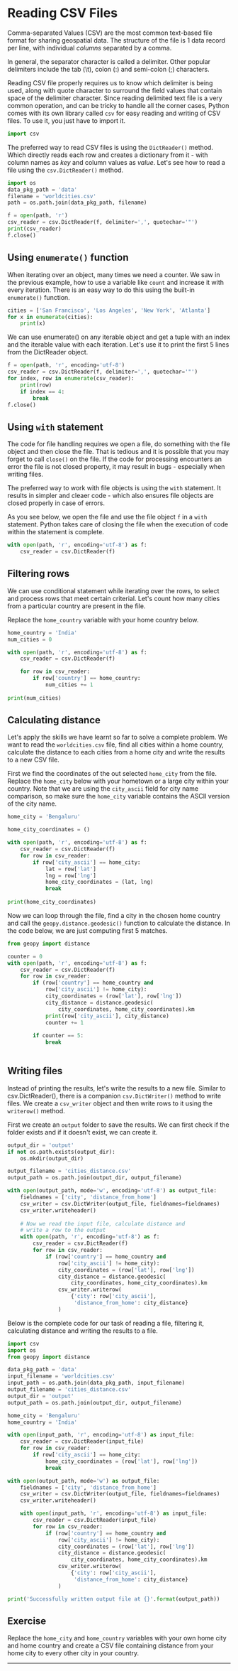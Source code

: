 # Reading CSV Files

Comma-separated Values (CSV) are the most common text-based file format for sharing geospatial data. The structure of the file is 1 data record per line, with individual *columns* separated by a comma. 

In general, the separator character is called a delimiter. Other popular delimiters include the tab (\\t), colon (:) and semi-colon (;) characters. 

Reading CSV file properly requires us to know which delimiter is being used, along with quote character to surround the field values that contain space of the delimiter character. Since reading delimited text file is a very common operation, and can be tricky to handle all the corner cases, Python comes with its own library called `csv` for easy reading and writing of CSV files. To use it, you just have to import it.



```python
import csv
```

The preferred way to read CSV files is using the `DictReader()` method. Which directly reads each row and creates a dictionary from it - with column names as *key* and column values as *value*. Let's see how to read a file using the `csv.DictReader()` method.


```python
import os
data_pkg_path = 'data'
filename = 'worldcities.csv'
path = os.path.join(data_pkg_path, filename)
```


```python
f = open(path, 'r')
csv_reader = csv.DictReader(f, delimiter=',', quotechar='"')
print(csv_reader)
f.close()
```

## Using `enumerate()` function

When iterating over an object, many times we need a counter. We saw in the previous example, how to use a variable like `count` and increase it with every iteration. There is an easy way to do this using the built-in `enumerate()` function.


```python
cities = ['San Francisco', 'Los Angeles', 'New York', 'Atlanta']
for x in enumerate(cities):
    print(x)
```

We can use enumerate() on any iterable object and get a tuple with an index and the iterable value with each iteration. Let's use it to print the first 5 lines from the DictReader object.


```python
f = open(path, 'r', encoding='utf-8')
csv_reader = csv.DictReader(f, delimiter=',', quotechar='"')
for index, row in enumerate(csv_reader):
    print(row)
    if index == 4:
        break
f.close()
```

## Using `with` statement


The code for file handling requires we open a file, do something with the file object and then close the file. That is tedious and it is possible that you may forget to call `close()` on the file. If the code for processing encounters an error the file is not closed property, it may result in bugs - especially when writing files.

The preferred way to work with file objects is using the `with` statement. It results in simpler and cleaer code - which also ensures file objects are closed properly in case of errors.

As you see below, we open the file and use the file object `f` in a `with` statement. Python takes care of closing the file when the execution of code within the statement is complete.


```python
with open(path, 'r', encoding='utf-8') as f:
    csv_reader = csv.DictReader(f)
```

## Filtering rows

We can use conditional statement while iterating over the rows, to select and process rows that meet certain criterial. Let's count how many cities from a particular country are present in the file.

Replace the `home_country` variable with your home country below.


```python
home_country = 'India'
num_cities = 0

with open(path, 'r', encoding='utf-8') as f:
    csv_reader = csv.DictReader(f)

    for row in csv_reader:
        if row['country'] == home_country:
            num_cities += 1
            
print(num_cities)
```

## Calculating distance

Let's apply the skills we have learnt so far to solve a complete problem. We want to read the `worldcities.csv` file, find all cities within a home country, calculate the distance to each cities from a home city and write the results to a new CSV file.

First we find the coordinates of the out selected `home_city` from the file. Replace the `home_city` below with your hometown or a large city within your country. Note that we are using the `city_ascii` field for city name comparison, so make sure the `home_city` variable contains the ASCII version of the city name.


```python
home_city = 'Bengaluru'

home_city_coordinates = ()

with open(path, 'r', encoding='utf-8') as f:
    csv_reader = csv.DictReader(f)
    for row in csv_reader:
        if row['city_ascii'] == home_city:
            lat = row['lat']
            lng = row['lng']
            home_city_coordinates = (lat, lng)
            break
        
print(home_city_coordinates)
```

Now we can loop through the file, find a city in the chosen home country and call the `geopy.distance.geodesic()` function to calculate the distance. In the code below, we are just computing first 5 matches.


```python
from geopy import distance

counter = 0
with open(path, 'r', encoding='utf-8') as f:
    csv_reader = csv.DictReader(f)
    for row in csv_reader:
        if (row['country'] == home_country and
            row['city_ascii'] != home_city):
            city_coordinates = (row['lat'], row['lng'])
            city_distance = distance.geodesic(
                city_coordinates, home_city_coordinates).km
            print(row['city_ascii'], city_distance)
            counter += 1
            
        if counter == 5:
            break
            
```

## Writing files

Instead of printing the results, let's write the results to a new file. Similar to csv.DictReader(), there is a companion `csv.DictWriter()` method to write files. We create a `csv_writer` object and then write rows to it using the `writerow()` method.

First we create an `output` folder to save the results. We can first check if the folder exists and if it doesn't exist, we can create it.


```python
output_dir = 'output'
if not os.path.exists(output_dir):
    os.mkdir(output_dir)
```


```python
output_filename = 'cities_distance.csv'
output_path = os.path.join(output_dir, output_filename)

with open(output_path, mode='w', encoding='utf-8') as output_file:
    fieldnames = ['city', 'distance_from_home']
    csv_writer = csv.DictWriter(output_file, fieldnames=fieldnames)
    csv_writer.writeheader()
    
    # Now we read the input file, calculate distance and
    # write a row to the output 
    with open(path, 'r', encoding='utf-8') as f:
        csv_reader = csv.DictReader(f)
        for row in csv_reader:
            if (row['country'] == home_country and
                row['city_ascii'] != home_city):
                city_coordinates = (row['lat'], row['lng'])
                city_distance = distance.geodesic(
                    city_coordinates, home_city_coordinates).km
                csv_writer.writerow(
                    {'city': row['city_ascii'],
                     'distance_from_home': city_distance}
                )
```

Below is the complete code for our task of reading a file, filtering it, calculating distance and writing the results to a file.


```python
import csv
import os
from geopy import distance

data_pkg_path = 'data'
input_filename = 'worldcities.csv'
input_path = os.path.join(data_pkg_path, input_filename)
output_filename = 'cities_distance.csv'
output_dir = 'output'
output_path = os.path.join(output_dir, output_filename)

home_city = 'Bengaluru'
home_country = 'India'

with open(input_path, 'r', encoding='utf-8') as input_file:
    csv_reader = csv.DictReader(input_file)
    for row in csv_reader:
        if row['city_ascii'] == home_city:
            home_city_coordinates = (row['lat'], row['lng'])
            break

with open(output_path, mode='w') as output_file:
    fieldnames = ['city', 'distance_from_home']
    csv_writer = csv.DictWriter(output_file, fieldnames=fieldnames)
    csv_writer.writeheader()

    with open(input_path, 'r', encoding='utf-8') as input_file:
        csv_reader = csv.DictReader(input_file)
        for row in csv_reader:
            if (row['country'] == home_country and
                row['city_ascii'] != home_city):
                city_coordinates = (row['lat'], row['lng'])
                city_distance = distance.geodesic(
                    city_coordinates, home_city_coordinates).km
                csv_writer.writerow(
                    {'city': row['city_ascii'],
                     'distance_from_home': city_distance}
                )

print('Successfully written output file at {}'.format(output_path))
```

## Exercise

Replace the `home_city` and `home_country` variables with your own home city and home country and create a CSV file containing distance from your home city to every other city in your country.

----

